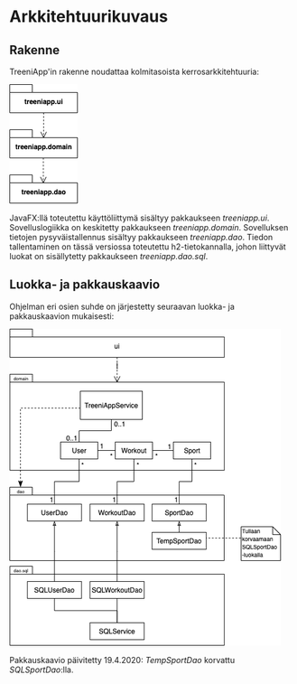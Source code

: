 # Arkkitehtuurikuvaus

## Rakenne

TreeniApp'in rakenne noudattaa kolmitasoista kerrosarkkitehtuuria:

![Rakennekaavio](https://github.com/teemuoksanen/ot-harjoitustyo/blob/master/dokumentaatio/kuvat/rakennekaavio.png)

JavaFX:llä toteutettu käyttöliittymä sisältyy pakkaukseen _treeniapp.ui_. Sovelluslogiikka on keskitetty pakkaukseen _treeniapp.domain_. Sovelluksen tietojen pysyväistallennus sisältyy pakkaukseen _treeniapp.dao_. Tiedon tallentaminen on tässä versiossa toteutettu h2-tietokannalla, johon liittyvät luokat on sisällytetty pakkaukseen _treeniapp.dao.sql_.

## Luokka- ja pakkauskaavio

Ohjelman eri osien suhde on järjestetty seuraavan luokka- ja pakkauskaavion mukaisesti:

![Pakkauskaavio](https://github.com/teemuoksanen/ot-harjoitustyo/blob/master/dokumentaatio/kuvat/pakkauskaavio.png)

Pakkauskaavio päivitetty 19.4.2020: _TempSportDao_ korvattu _SQLSportDao_:lla.
